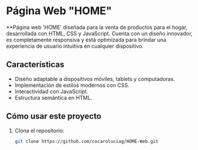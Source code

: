 # Página Web "HOME"

**Página web 'HOME' diseñada para la venta de productos para el hogar, desarrollada con HTML, CSS y JavaScript. Cuenta con un diseño innovador, es completamente responsiva y está optimizada para brindar una experiencia de usuario intuitiva en cualquier dispositivo.

## Características

- Diseño adaptable a dispositivos móviles, tablets y computadoras.
- Implementación de estilos modernos con CSS.
- Interactividad con JavaScript.
- Estructura semántica en HTML.

## Cómo usar este proyecto

1. Clona el repositorio:
   ```bash
   git clone https://github.com/cocaroluciag/HOME-Web.git


